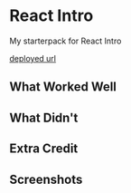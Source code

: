 # React Intro

My starterpack for React Intro

[deployed url](url)

## What Worked Well


## What Didn't

## Extra Credit


## Screenshots


